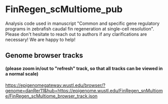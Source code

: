 # FinRegen_scMultiome_pub
Analysis code used in manuscript "Common and specific gene regulatory programs in zebrafish caudal fin regeneration at single-cell resolution". Please don't hesitate to reach out to authors if any clarifications are necessary! We are happy to help!
## Genome browser tracks
#### (please zoom in/out to "refresh" track, so that all tracks can be viewed in a normal scale)
https://epigenomegateway.wustl.edu/browser/?genome=danRer11&hub=https://epigenome.wustl.edu/FinRegen_snMultiome/FinRegen_scMultiome_browser_track.json
